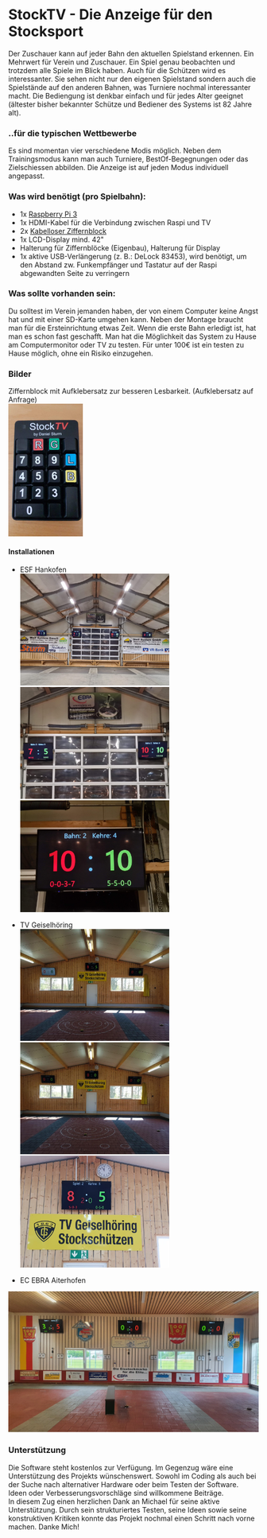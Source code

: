 # StockTV - Die Anzeige für den Stocksport
Der Zuschauer kann auf jeder Bahn den aktuellen Spielstand erkennen. Ein Mehrwert für Verein und Zuschauer. 
Ein Spiel genau beobachten und trotzdem alle Spiele im Blick haben. Auch für die Schützen wird es interessanter. Sie sehen nicht nur den eigenen Spielstand sondern auch die Spielstände auf den anderen Bahnen, was Turniere nochmal 
interessanter macht. Die Bediengung ist denkbar einfach und für jedes Alter geeignet (ältester bisher bekannter Schütze und Bediener des Systems ist 82 Jahre alt).

### ..für die typischen Wettbewerbe
Es sind momentan vier verschiedene Modis möglich. Neben dem Trainingsmodus kann man auch Turniere, BestOf-Begegnungen oder das Zielschiessen abbilden.
Die Anzeige ist auf jeden Modus individuell angepasst.

### Was wird benötigt (pro Spielbahn):
 - 1x [Raspberry Pi 3]
 - 1x HDMI-Kabel für die Verbindung zwischen Raspi und TV
 - 2x [Kabelloser Ziffernblock]
 - 1x LCD-Display mind. 42"
 - Halterung für Ziffernblöcke (Eigenbau), Halterung für Display
 - 1x aktive USB-Verlängerung (z. B.: DeLock 83453), wird benötigt, um den Abstand zw. Funkempfänger und Tastatur auf der Raspi abgewandten Seite zu verringern


### Was sollte vorhanden sein:
Du solltest im Verein jemanden haben, der von einem Computer keine Angst hat und mit einer SD-Karte umgehen kann. Neben der Montage braucht man für die Ersteinrichtung etwas Zeit. 
Wenn die erste Bahn erledigt ist, hat man es schon fast geschafft. Man hat die Möglichkeit das System zu Hause am Computermonitor oder TV zu testen. Für unter 100€ ist ein testen zu Hause möglich,
ohne ein Risiko einzugehen.

### Bilder
Ziffernblock mit Aufklebersatz zur besseren Lesbarkeit. (Aufklebersatz auf Anfrage)  
<img src="https://github.com/Trawacho/StockTV/blob/master/Bilder/Keypad.jpg" width="150" /> 

#### Installationen
 - ESF Hankofen<br>
<img src="https://github.com/Trawacho/StockTV/blob/master/Bilder/ESF1.jpg" width="300" /> <img src="https://github.com/Trawacho/StockTV/blob/master/Bilder/ESF2.jpg" width="300" /> <img src="https://github.com/Trawacho/StockTV/blob/master/Bilder/ESF4.jpg" width="300" />

 - TV Geiselhöring<br>
<img src="https://github.com/Trawacho/StockTV/blob/master/Bilder/TVG1.jpg" width="300" /> <img src="https://github.com/Trawacho/StockTV/blob/master/Bilder/TVG2.jpg" width="300" /> <img src="https://github.com/Trawacho/StockTV/blob/master/Bilder/TVG3.jpg" width="300" />

 - EC EBRA Aiterhofen<br>
 <img src="https://github.com/Trawacho/StockTV/blob/master/Bilder/EC_EBRA_Aiterhofen.jpg" width="600"/>
 
### Unterstützung
Die Software steht kostenlos zur Verfügung. Im Gegenzug wäre eine Unterstützung des Projekts wünschenswert. Sowohl im Coding als auch bei der Suche nach alternativer Hardware oder beim Testen der Software. Ideen oder Verbesserungsvorschläge sind willkommene Beiträge.  
In diesem Zug einen herzlichen Dank an Michael für seine aktive Unterstützung. Durch sein strukturiertes Testen, seine Ideen sowie seine konstruktiven Kritiken konnte das Projekt nochmal einen Schritt nach vorne machen. Danke Mich!

[Raspberry Pi 3]: <https://www.amazon.de/gp/product/B01CI5879A/ref=ppx_yo_dt_b_asin_title_o00_s01?ie=UTF8&th=1>
[Kabelloser Ziffernblock]: <https://www.amazon.de/gp/product/B00KYPJAMK/ref=ppx_yo_dt_b_asin_title_o09_s00?ie=UTF8&psc=1>
